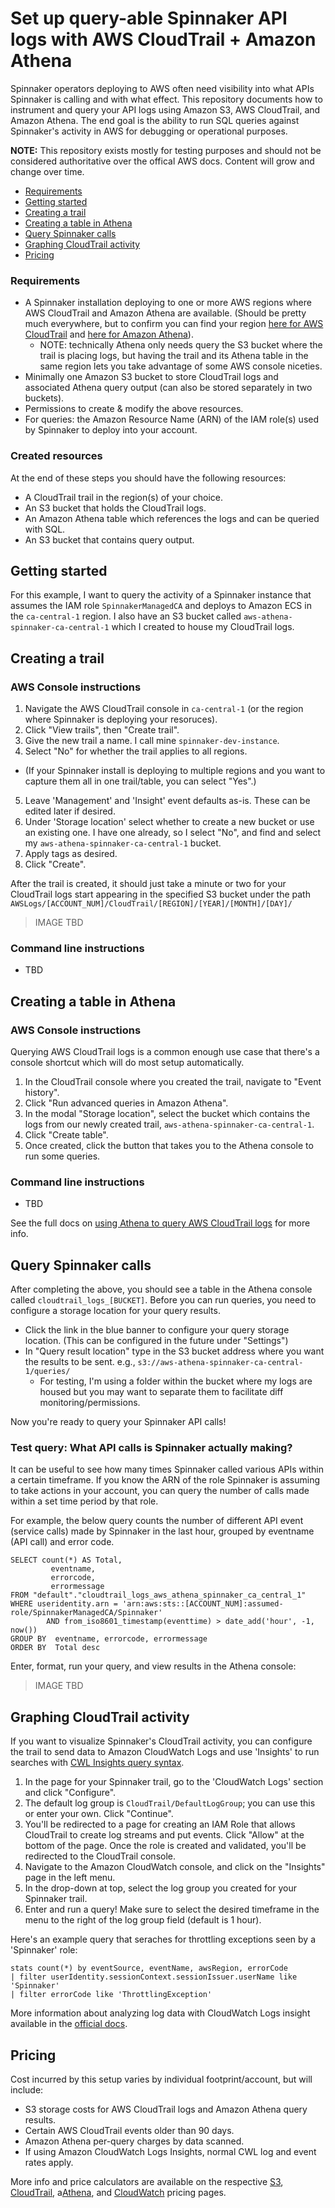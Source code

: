 # Set up query-able Spinnaker API logs with AWS CloudTrail + Amazon Athena

Spinnaker operators deploying to AWS often need visibility into what APIs Spinnaker is calling and with what effect. This repository documents how to instrument and query your API logs using Amazon S3, AWS CloudTrail, and Amazon Athena. The end goal is the ability to run SQL queries against Spinnaker's activity in AWS for debugging or operational purposes.

**NOTE:** This repository exists mostly for testing purposes and should not be considered authoritative over the offical AWS docs. Content will grow and change over time.

<!-- toc -->

- [Requirements](#Requirements)
- [Getting started](#getting-started)
- [Creating a trail](#creating-a-trail)
- [Creating a table in Athena](#creating-a-table-in-athena)
- [Query Spinnaker calls](#query-spinnaker-calls)
- [Graphing CloudTrail activity](#graphing-cloudtrail-activity)
- [Pricing](#pricing)

<!-- tocstop -->

### Requirements
* A Spinnaker installation deploying to one or more AWS regions where AWS CloudTrail and Amazon Athena are available. (Should be pretty much everywhere, but to confirm you can find your region [here for AWS CloudTrail](https://docs.aws.amazon.com/awscloudtrail/latest/userguide/cloudtrail-supported-regions.html) and [here for Amazon Athena](https://docs.aws.amazon.com/es_en/general/latest/gr/athena.html)).
  * NOTE: technically Athena only needs query the S3 bucket where the trail is placing logs, but having the trail and its Athena table in the same region lets you take advantage of some AWS console niceties.
* Minimally one Amazon S3 bucket to store CloudTrail logs and associated Athena query output (can also be stored separately in two buckets).
* Permissions to create & modify the above resources. 
* For queries: the Amazon Resource Name (ARN) of the IAM role(s) used by Spinnaker to deploy into your account.

### Created resources
At the end of these steps you should have the following resources:
* A CloudTrail trail in the region(s) of your choice. 
* An S3 bucket that holds the CloudTrail logs.
* An Amazon Athena table which references the logs and can be queried with SQL.
* An S3 bucket that contains query output. 


## Getting started

For this example, I want to query the activity of a Spinnaker instance that assumes the IAM role `SpinnakerManagedCA` and deploys to Amazon ECS in the `ca-central-1` region. I also have an S3 bucket called `aws-athena-spinnaker-ca-central-1` which I created to house my CloudTrail logs.

## Creating a trail

### AWS Console instructions
1. Navigate the AWS CloudTrail console in `ca-central-1` (or the region where Spinnaker is deploying your resoruces).
2. Click "View trails", then "Create trail".
3. Give the new trail a name. I call mine `spinnaker-dev-instance`.
4. Select "No" for whether the trail applies to all regions. 
  * (If your Spinnaker install is deploying to multiple regions and you want to capture them all in one trail/table, you can select "Yes".)
5. Leave 'Management' and 'Insight' event defaults as-is. These can be edited later if desired.
6. Under 'Storage location' select whether to create a new bucket or use an existing one. I have one already, so I select "No", and find and select my `aws-athena-spinnaker-ca-central-1` bucket.
7. Apply tags as desired.
8. Click "Create".

After the trail is created, it should just take a minute or two for your CloudTrail logs start appearing in the specified S3 bucket under the path `AWSLogs/[ACCOUNT_NUM]/CloudTrail/[REGION]/[YEAR]/[MONTH]/[DAY]/`

> IMAGE TBD

### Command line instructions
* TBD

## Creating a table in Athena

### AWS Console instructions
Querying AWS CloudTrail logs is a common enough use case that there's a console shortcut which will do most setup automatically.

1. In the CloudTrail console where you created the trail, navigate to "Event history".
2. Click "Run advanced queries in Amazon Athena".
3. In the modal "Storage location", select the bucket which contains the logs from our newly created trail, `aws-athena-spinnaker-ca-central-1`. 
4. Click "Create table".
5. Once created, click the button that takes you to the Athena console to run some queries.

### Command line instructions
* TBD


See the full docs on [using Athena to query AWS CloudTrail logs](https://docs.aws.amazon.com/athena/latest/ug/cloudtrail-logs.html) for more info.


## Query Spinnaker calls

After completing the above, you should see a table in the Athena console called `cloudtrail_logs_[BUCKET]`. Before you can run queries, you need to configure a storage location for your query results.

* Click the link in the blue banner to configure your query storage location. (This can be configured in the future under "Settings")
* In "Query result location" type in the S3 bucket address where you want the results to be sent. e.g., `s3://aws-athena-spinnaker-ca-central-1/queries/`
  * For testing, I'm using a folder within the bucket where my logs are housed but you may want to separate them to facilitate diff monitoring/permissions.

Now you're ready to query your Spinnaker API calls!

### Test query: What API calls is Spinnaker actually making?

It can be useful to see how many times Spinnaker called various APIs within a certain timeframe. If you know the ARN of the role Spinnaker is assuming to take actions in your account, you can query the number of calls made within a set time period by that role.

For example, the below query counts the number of different API event (service calls) made by Spinnaker in the last hour, grouped by eventname (API call) and error code.

```
SELECT count(*) AS Total,
         eventname,
         errorcode,
         errormessage
FROM "default"."cloudtrail_logs_aws_athena_spinnaker_ca_central_1"
WHERE useridentity.arn = 'arn:aws:sts::[ACCOUNT_NUM]:assumed-role/SpinnakerManagedCA/Spinnaker'
        AND from_iso8601_timestamp(eventtime) > date_add('hour', -1, now())
GROUP BY  eventname, errorcode, errormessage
ORDER BY  Total desc
```

Enter, format, run your query, and view results in the Athena console:

> IMAGE TBD


## Graphing CloudTrail activity

If you want to visualize Spinnaker's CloudTrail activity, you can configure the trail to send data to Amazon CloudWatch Logs and use 'Insights' to run searches with [CWL Insights query syntax](https://docs.aws.amazon.com/AmazonCloudWatch/latest/logs/CWL_QuerySyntax.html).

1. In the page for your Spinnaker trail, go to the 'CloudWatch Logs' section and click "Configure".
2. The default log group is `CloudTrail/DefaultLogGroup`; you can use this or enter your own. Click "Continue".
3. You'll be redirected to a page for creating an IAM Role that allows CloudTrail to create log streams and put events. Click "Allow" at the bottom of the page. Once the role is created and validated, you'll be redirected to the CloudTrail console.
4. Navigate to the Amazon CloudWatch console, and click on the "Insights" page in the left menu.
5. In the drop-down at top, select the log group you created for your Spinnaker trail.
6. Enter and run a query! Make sure to select the desired timeframe in the menu to the right of the log group field (default is 1 hour).

Here's an example query that seraches for throttling exceptions seen by a 'Spinnaker' role:
```
stats count(*) by eventSource, eventName, awsRegion, errorCode
| filter userIdentity.sessionContext.sessionIssuer.userName like 'Spinnaker'
| filter errorCode like 'ThrottlingException'
```

More information about analyzing log data with CloudWatch Logs insight available in the [official docs](https://docs.aws.amazon.com/AmazonCloudWatch/latest/logs/AnalyzingLogData.html).


## Pricing

Cost incurred by this setup varies by individual footprint/account, but will include:

* S3 storage costs for AWS CloudTrail logs and Amazon Athena query results.
* Certain AWS CloudTrail events older than 90 days.
* Amazon Athena per-query charges by data scanned. 
* If using Amazon CloudWatch Logs Insights, normal CWL log and event rates apply.

More info and price calculators are available on the respective [S3](https://aws.amazon.com/s3/pricing/), [CloudTrail](https://aws.amazon.com/cloudtrail/pricing/), a[Athena](https://aws.amazon.com/athena/pricing/), and [CloudWatch](https://aws.amazon.com/cloudwatch/pricing/) pricing pages.